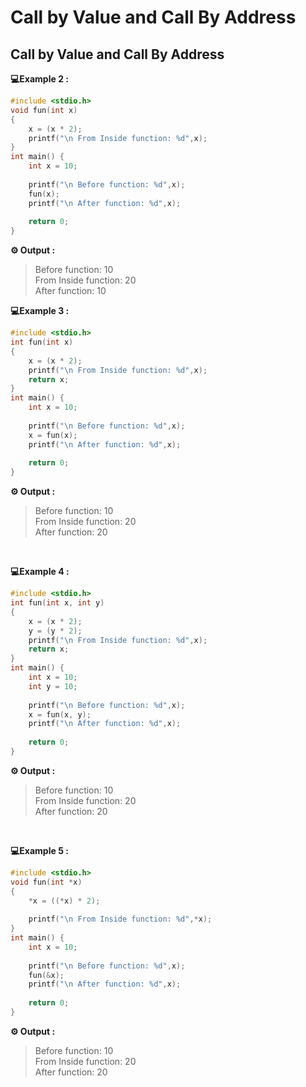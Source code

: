 # Call by Value and Call By Address 

## Call by Value and Call By Address

**💻Example 2 :**

```c
#include <stdio.h>
void fun(int x)
{
    x = (x * 2);
    printf("\n From Inside function: %d",x);
}
int main() {
    int x = 10;
    
    printf("\n Before function: %d",x);
    fun(x);
    printf("\n After function: %d",x);
    
    return 0;
}
```
**⚙️ Output :** 
>Before function: 10<br>
 From Inside function: 20<br>
 After function: 10<br>


**💻Example 3 :**
```c
#include <stdio.h>
int fun(int x)
{
    x = (x * 2);
    printf("\n From Inside function: %d",x);
    return x;
}
int main() {
    int x = 10;
    
    printf("\n Before function: %d",x);
    x = fun(x);
    printf("\n After function: %d",x);
    
    return 0;
}
```
**⚙️ Output :** 
>Before function: 10<br>
From Inside function: 20<br>
 After function: 20<br>
<br>

**💻Example 4 :**
```c
#include <stdio.h>
int fun(int x, int y)
{
    x = (x * 2);
    y = (y * 2);
    printf("\n From Inside function: %d",x);
    return x;
}
int main() {
    int x = 10;
    int y = 10;
    
    printf("\n Before function: %d",x);
    x = fun(x, y);
    printf("\n After function: %d",x);
    
    return 0;
}
```
**⚙️ Output :** 
>Before function: 10<br>
 From Inside function: 20<br>
 After function: 20<br>

<br>

**💻Example 5 :**
```c
#include <stdio.h>
void fun(int *x)
{
    *x = ((*x) * 2);
   
    printf("\n From Inside function: %d",*x);
}
int main() {
    int x = 10;
    
    printf("\n Before function: %d",x);
    fun(&x);
    printf("\n After function: %d",x);
    
    return 0;
}
```
**⚙️ Output :** 
>Before function: 10<br>
 From Inside function: 20<br>
 After function: 20<br>

